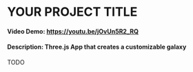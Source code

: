 # YOUR PROJECT TITLE
#### Video Demo: https://youtu.be/jOvUn5R2_RQ
#### Description: Three.js App that creates a customizable galaxy
TODO